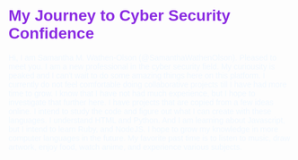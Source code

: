 <HTML>
  <HEAD>
    <H1>My Journey to Cyber Security Confidence</H1>
    <STYLE TYPE="text/css">
      BODY  {color: aliceblue;
        font-family:  arial}
      H1    {color: blueviolet}
    </STYLE>
  </HEAD>
  <BODY>Hi, I am Samantha M. Wathen-Olson (@SamanthaWathenOlson). Pleased to meet you. I am a new professional in the cyber security field. My curiousity is peaked and I can't wait to do some amazing things here on this platform. I currently do not feel comfortable doing collaborative projects till I have had more time to grow. I know that I have not had much experience, but I hope to investigate that further here. I have projects that are copied from a few ideas online. I intend to study the code and figure out what I can create with these languages. I understand HTML and Python. And I am learning about Javascript, but I intend to learn Ruby, and NodeJS. I hope to grow my knowledge in more computer languages in the future. My favorite past time is to listen to music, draw artwork, enjoy food, watch anime, and experience various subjects.
  </BODY>
  </HTML>



<!---
SamanthaWathenOlson/SamanthaWathenOlson is a ✨ special ✨ repository because its `README.md` (this file) appears on your GitHub profile.
You can click the Preview link to take a look at your changes.
--->
